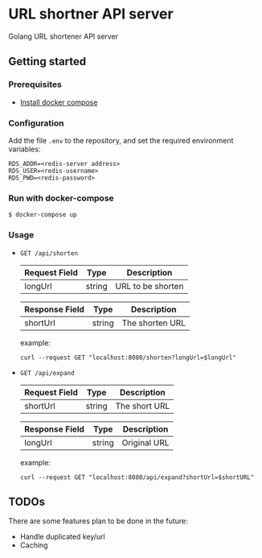 # URL shortner API server

Golang URL shortener API server

## Getting started

### Prerequisites

- [Install docker compose](https://docs.docker.com/compose/install/)

### Configuration

Add the file `.env` to the repository, and set the required environment variables:

```
RDS_ADDR=<redis-server address>
RDS_USER=<redis-username>
RDS_PWD=<redis-password>
```

### Run with docker-compose

```shell
$ docker-compose up
```

### Usage

- `GET /api/shorten`

    |Request Field   |Type   |Description   |
    |---|---|---|
    |longUrl   |string   |URL to be shorten   |

    |Response Field   |Type   |Description   |
    |---|---|---|
    |shortUrl   |string   |The shorten URL   |

    example:

    ```
    curl --request GET "localhost:8080/shorten?longUrl=$longUrl"
    ```

- `GET /api/expand`

    |Request Field   |Type   |Description   |
    |---|---|---|
    |shortUrl   |string   |The short URL   |

    |Response Field   |Type   |Description   |
    |---|---|---|
    |longUrl   |string   |Original URL   |

    example:

    ```
    curl --request GET "localhost:8080/api/expand?shortUrl=$shortURL"
    ```
## TODOs

There are some features plan to be done in the future:

- Handle duplicated key/url
- Caching